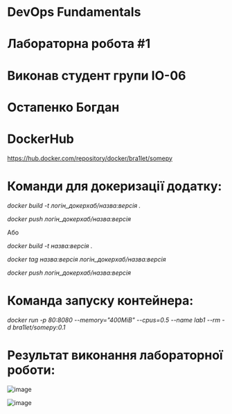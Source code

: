 # DevOps Fundamentals
# Лабораторна робота #1
# Виконав студент групи ІО-06 
# Остапенко Богдан

# DockerHub
https://hub.docker.com/repository/docker/bra1let/somepy
# Команди для докеризації додатку:
*docker build -t логін_докерхаб/назва:версія .*

*docker push логін_докерхаб/назва:версія*

Або

*docker build -t назва:версія .*

*docker tag назва:версія логін_докерхаб/назва:версія*

*docker push логін_докерхаб/назва:версія*

# Команда запуску контейнера:
*docker run -p 80:8080 --memory="400MiB" --cpus=0.5 --name lab1 --rm -d bra1let/somepy:0.1*

# Результат виконання лабораторної роботи:
![image](https://user-images.githubusercontent.com/98806855/200292781-67aa95c8-80c1-46da-804b-896433710c8f.png)

![image](https://user-images.githubusercontent.com/98806855/200292379-c76efe4b-9bf9-4b48-99e5-4caf0727fe61.png)
